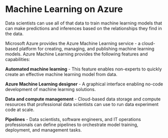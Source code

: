# Machine Learning on Azure

Data scientists can use all of that data to train machine learning models that can make predictions and inferences based on the relationships they find in the data.

Microsoft Azure provides the Azure Machine Learning service - a cloud-based platform for creating, managing, and publishing machine learning models. Azure Machine Learning provides the following features and capabilities:

**Automated machine learning** -	This feature enables non-experts to quickly create an effective machine learning model from data.

**Azure Machine Learning designer** -	A graphical interface enabling no-code development of machine learning solutions.

**Data and compute management** -	Cloud-based data storage and compute resources that professional data scientists can use to run data experiment code at scale.

**Pipelines** -	Data scientists, software engineers, and IT operations professionals can define pipelines to orchestrate model training, deployment, and management tasks.